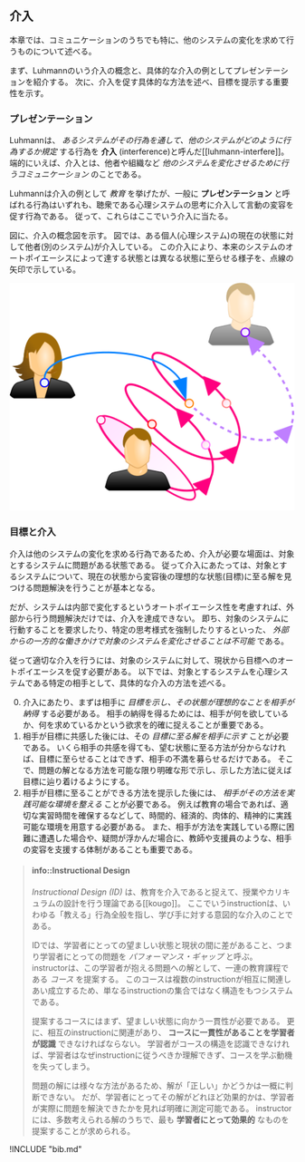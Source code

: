
## 介入
本章では、コミュニケーションのうちでも特に、他のシステムの変化を求めて行うものについて述べる。

まず、Luhmannのいう介入の概念と、具体的な介入の例としてプレゼンテーションを紹介する。
次に、介入を促す具体的な方法を述べ、目標を提示する重要性を示す。


### プレゼンテーション
Luhmannは、 *あるシステムがその行為を通して、他のシステムがどのように行為するか規定* する行為を **介入** (interference)と呼んだ\[[luhmann-interfere]\]。
端的にいえば、介入とは、他者や組織など *他のシステムを変化させるために行うコミュニケーション* のことである。

Luhmannは介入の例として *教育* を挙げたが、一般に **プレゼンテーション** と呼ばれる行為はいずれも、聴衆である心理システムの思考に介入して言動の変容を促す行為である。
従って、これらはここでいう介入に当たる。

図に、介入の概念図を示す。
図では、ある個人(心理システム)の現在の状態に対して他者(別のシステム)が介入している。
この介入により、本来のシステムのオートポイエーシスによって達する状態とは異なる状態に至らせる様子を、点線の矢印で示している。

![fig:system-interference. 介入](system-interference.svg)


### 目標と介入
介入は他のシステムの変化を求める行為であるため、介入が必要な場面は、対象とするシステムに問題がある状態である。
従って介入にあたっては、対象とするシステムについて、現在の状態から変容後の理想的な状態(目標)に至る解を見つける問題解決を行うことが基本となる。

だが、システムは内部で変化するというオートポイエーシス性を考慮すれば、外部から行う問題解決だけでは、介入を達成できない。
即ち、対象のシステムに行動することを要求したり、特定の思考様式を強制したりするといった、 *外部からの一方的な働きかけで対象のシステムを変化させることは不可能* である。

従って適切な介入を行うには、対象のシステムに対して、現状から目標へのオートポイエーシスを促す必要がある。
以下では、対象とするシステムを心理システムである特定の相手として、具体的な介入の方法を述べる。

0. 介入にあたり、まずは相手に *目標を示し、その状態が理想的なことを相手が納得* する必要がある。
	相手の納得を得るためには、相手が何を欲しているか、何を求めているかという欲求を的確に捉えることが重要である。
0. 相手が目標に共感した後には、その *目標に至る解を相手に示す* ことが必要である。
	いくら相手の共感を得ても、望む状態に至る方法が分からなければ、目標に至らせることはできず、相手の不満を募らせるだけである。
	そこで、問題の解となる方法を可能な限り明確な形で示し、示した方法に従えば目標に辿り着けるようにする。
0. 相手が目標に至ることができる方法を提示した後には、 *相手がその方法を実践可能な環境を整える* ことが必要である。
	例えば教育の場合であれば、適切な実習時間を確保するなどして、時間的、経済的、肉体的、精神的に実践可能な環境を用意する必要がある。
	また、相手が方法を実践している際に困難に遭遇した場合や、疑問が浮かんだ場合に、教師や支援員のような、相手の変容を支援する体制があることも重要である。

> #### info::Instructional Design
>
>  *Instructional Design (ID)* は、教育を介入であると捉えて、授業やカリキュラムの設計を行う理論である\[[kougo]\]。
ここでいうinstructionは、いわゆる「教える」行為全般を指し、学び手に対する意図的な介入のことである。
>
> IDでは、学習者にとっての望ましい状態と現状の間に差があること、つまり学習者にとっての問題を *パフォーマンス・ギャップ* と呼ぶ。
instructorは、この学習者が抱える問題への解として、一連の教育課程である *コース* を提案する。
このコースは複数のinstructionが相互に関連しあい成立するため、単なるinstructionの集合ではなく構造をもつシステムである。
>
> 提案するコースにはまず、望ましい状態に向かう一貫性が必要である。
更に、相互のinstructionに関連があり、 **コースに一貫性があることを学習者が認識** できなければならない。
学習者がコースの構造を認識できなければ、学習者はなぜinstructionに従うべきか理解できず、コースを学ぶ動機を失ってしまう。
>
> 問題の解には様々な方法があるため、解が「正しい」かどうかは一概に判断できない。
だが、学習者にとってその解がどれほど効果的かは、学習者が実際に問題を解決できたかを見れば明確に測定可能である。
instructorには、多数考えられる解のうちで、最も **学習者にとって効果的** なものを提案することが求められる。


!INCLUDE "bib.md"
